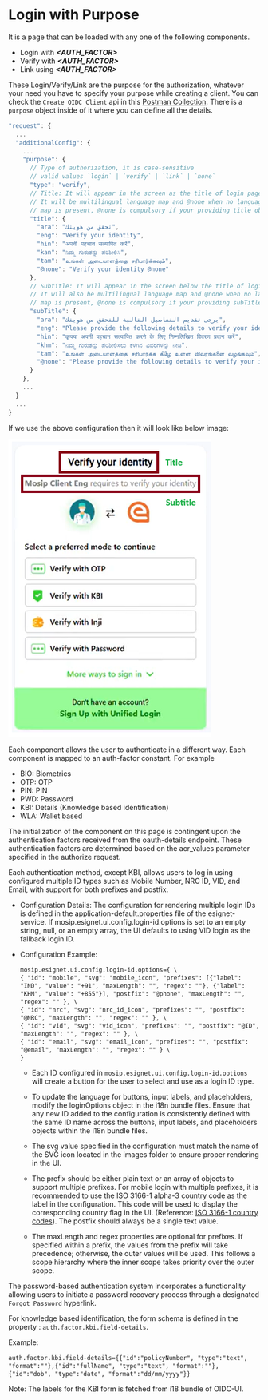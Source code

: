 # Login with Purpose

It is a page that can be loaded with any one of the following components.

  - Login with ***\<AUTH_FACTOR>***
  - Verify with ***\<AUTH_FACTOR>***
  - Link using ***\<AUTH_FACTOR>***

  These Login/Verify/Link are the purpose for the authorization, whatever your need you have to specify your purpose while creating a client. You can check the `Create OIDC Client` api in this [Postman Collection](../../postman-collection/eSignet.postman_collection.json). There is a `purpose` object inside of it where you can define all the details.  

  ```ts
  "request": {
    ...
    "additionalConfig": {
      ...
      "purpose": {
        // Type of authorization, it is case-sensitive
        // valid values `login` | `verify` | `link` | `none`
        "type": "verify",
        // Title: It will appear in the screen as the title of login page,
        // It will be multilingual language map and @none when no language 
        // map is present, @none is compulsory if your providing title object
        "title": {
          "ara": "تحقق من هويتك",
          "eng": "Verify your identity",
          "hin": "अपनी पहचान सत्यापित करें",
          "kan": "ನಿಮ್ಮ ಗುರುತನ್ನು ಪರಿಶೀಲಿಸಿ",
          "tam": "உங்கள் அடையாளத்தை சரிபார்க்கவும்",
          "@none": "Verify your identity @none"
        },
        // Subtitle: It will appear in the screen below the title of login page,
        // It will also be multilingual language map and @none when no language
        // map is present, @none is compulsory if your providing subTitle object
        "subTitle": {
          "ara": "يرجى تقديم التفاصيل التالية للتحقق من هويتك",
          "eng": "Please provide the following details to verify your identity",
          "hin": "कृपया अपनी पहचान सत्यापित करने के लिए निम्नलिखित विवरण प्रदान करें",
          "khm": "ನಿಮ್ಮ ಗುರುತನ್ನು ಪರಿಶೀಲಿಸಲು ಕೆಳಗಿನ ವಿವರಗಳನ್ನು ನೀಡಿ",
          "tam": "உங்கள் அடையாளத்தை சரிபார்க்க கீழே உள்ள விவரங்களை வழங்கவும்",
          "@none": "Please provide the following details to verify your identity @none"
        }
      },
      ...
    }
    ...
  }
  ```

  If we use the above configuration then it will look like below image:

  ![Esignet Login with purpose](../esignet-login-with-purpose.png "Esignet Login with purpose")

  Each component allows the user to authenticate in a different way. Each component is mapped to an auth-factor constant.
  For example

  - BIO: Biometrics
  - OTP: OTP
  - PIN: PIN
  - PWD: Password
  - KBI: Details (Knowledge based identification)
  - WLA: Wallet based

  The initialization of the component on this page is contingent upon the authentication factors received from the oauth-details endpoint. These authentication factors are determined based on the acr_values parameter specified in the authorize request.

  Each authentication method, except KBI, allows users to log in using configured multiple ID types such as Mobile Number, NRC ID, VID, and Email, with support for both prefixes and postfix.

  - Configuration Details:
  The configuration for rendering multiple login IDs is defined in the application-default.properties file of the esignet-service. If mosip.esignet.ui.config.login-id.options is set to an empty string, null, or an empty array, the UI defaults to using VID login as the fallback login ID.

  - Configuration Example:
    ```properties
    mosip.esignet.ui.config.login-id.options={ \
    { "id": "mobile", "svg": "mobile_icon", "prefixes": [{"label": "IND", "value": "+91", "maxLength": "", "regex": ""}, {"label": "KHM", "value": "+855"}], "postfix": "@phone", "maxLength": "", "regex": "" }, \ 
    { "id": "nrc", "svg": "nrc_id_icon", "prefixes": "", "postfix": "@NRC", "maxLength": "", "regex": "" }, \
    { "id": "vid", "svg": "vid_icon", "prefixes": "", "postfix": "@ID", "maxLength": "", "regex": "" }, \
    { "id": "email", "svg": "email_icon", "prefixes": "", "postfix": "@email", "maxLength": "", "regex": "" } \
    } 
    ```
  
      - Each ID configured in `mosip.esignet.ui.config.login-id.options` will create a button for the user to select and use as a login ID type.

      - To update the language for buttons, input labels, and placeholders, modify the loginOptions object in the i18n bundle files. Ensure that any new ID added to the configuration is consistently defined with the same ID name across the buttons, input labels, and placeholders objects within the i18n bundle files.

      - The svg value specified in the configuration must match the name of the SVG icon located in the images folder to ensure proper rendering in the UI.

      - The prefix should be either plain text or an array of objects to support multiple prefixes.
      For mobile login with multiple prefixes, it is recommended to use the ISO 3166-1 alpha-3 country code as the label in the configuration. This code will be used to display the corresponding country flag in the UI. (Reference: [ISO 3166-1 country codes](https://en.wikipedia.org/wiki/List_of_ISO_3166_country_codes)).
      The postfix should always be a single text value.

      - The maxLength and regex properties are optional for prefixes. If specified within a prefix, the values from the prefix will take precedence; otherwise, the outer values will be used. This follows a scope hierarchy where the inner scope takes priority over the outer scope.

  The password-based authentication system incorporates a functionality allowing users to initiate a password recovery process through a designated `Forgot Password` hyperlink.

  For knowledge based identification, the form schema is defined in the property : `auth.factor.kbi.field-details`.

  Example: 
  ```properties
  auth.factor.kbi.field-details={{"id":"policyNumber", "type":"text", "format":""},{"id":"fullName", "type":"text", "format":""},{"id":"dob", "type":"date", "format":"dd/mm/yyyy"}}
  ```

Note: The labels for the KBI form is fetched from i18 bundle of OIDC-UI.